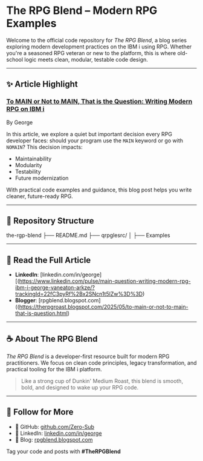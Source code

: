 # The RPG Blend – Modern RPG Examples

Welcome to the official code repository for *The RPG Blend*, a blog series exploring modern development practices on the IBM i using RPG. Whether you're a seasoned RPG veteran or new to the platform, this is where old-school logic meets clean, modular, testable code design.

---

## ✨ Article Highlight

### [To MAIN or Not to MAIN, That is the Question: Writing Modern RPG on IBM i]([https://www.linkedin.com/pulse/main-question-writing-modern-rpg-ibm-i-george/](https://www.linkedin.com/pulse/main-question-writing-modern-rpg-ibm-i-george-vaneaton-arkze/?trackingId=BqZwH%2FKNR1%2BOKk2BnIB9zQ%3D%3D))
By George

In this article, we explore a quiet but important decision every RPG developer faces: should your program use the `MAIN` keyword or go with `NOMAIN`? This decision impacts:

- Maintainability  
- Modularity  
- Testability  
- Future modernization  

With practical code examples and guidance, this blog post helps you write cleaner, future-ready RPG.

---

## 📁 Repository Structure
the-rgp-blend
├── README.md
├── qrpglesrc/
│ ├── Examples

---

## 🔗 Read the Full Article

- **LinkedIn**: [linkedin.com/in/george][(https://www.linkedin.com/pulse/main-question-writing-modern-rpg-ibm-i-george-vaneaton-arkze/?trackingId=22fC3pyRf%2Bx2SNcn1t5lZw%3D%3D)
- **Blogger**: [rpgblend.blogspot.com]((https://therpgroast.blogspot.com/2025/05/to-main-or-not-to-main-that-is-question.html)

---

## ☕ About The RPG Blend

*The RPG Blend* is a developer-first resource built for modern RPG practitioners. We focus on clean code principles, legacy transformation, and practical tooling for the IBM i platform.

> Like a strong cup of Dunkin' Medium Roast, this blend is smooth, bold, and designed to wake up your RPG code.

---

## 📌 Follow for More

- 🔹 GitHub: [github.com/Zero-Sub](https://github.com/Zero-Sub)
- 🔹 LinkedIn: [linkedin.com/in/george](www.linkedin.com/in/george-vaneaton-a50101213)
- 🔹 Blog: [rpgblend.blogspot.com](https://therpgroast.blogspot.com/)

Tag your code and posts with **#TheRPGBlend**

